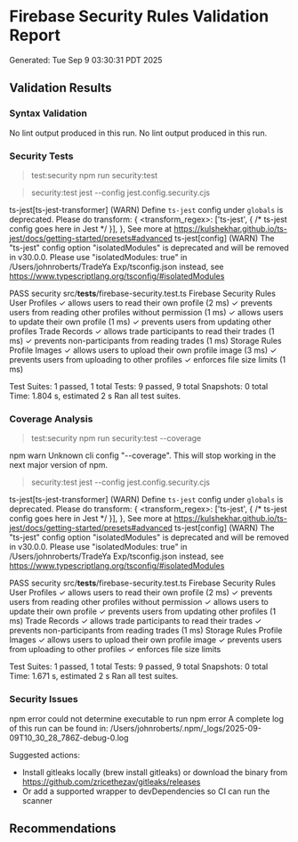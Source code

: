 # Firebase Security Rules Validation Report
Generated: Tue Sep  9 03:30:31 PDT 2025

## Validation Results

### Syntax Validation
No lint output produced in this run.
No lint output produced in this run.

### Security Tests

> test:security
> npm run security:test


> security:test
> jest --config jest.config.security.cjs

ts-jest[ts-jest-transformer] (WARN) Define `ts-jest` config under `globals` is deprecated. Please do
transform: {
    <transform_regex>: ['ts-jest', { /* ts-jest config goes here in Jest */ }],
},
See more at https://kulshekhar.github.io/ts-jest/docs/getting-started/presets#advanced
ts-jest[config] (WARN) 
    The "ts-jest" config option "isolatedModules" is deprecated and will be removed in v30.0.0. Please use "isolatedModules: true" in /Users/johnroberts/TradeYa Exp/tsconfig.json instead, see https://www.typescriptlang.org/tsconfig/#isolatedModules
  
PASS security src/__tests__/firebase-security.test.ts
  Firebase Security Rules
    User Profiles
      ✓ allows users to read their own profile (2 ms)
      ✓ prevents users from reading other profiles without permission (1 ms)
      ✓ allows users to update their own profile (1 ms)
      ✓ prevents users from updating other profiles
    Trade Records
      ✓ allows trade participants to read their trades (1 ms)
      ✓ prevents non-participants from reading trades (1 ms)
    Storage Rules
      Profile Images
        ✓ allows users to upload their own profile image (3 ms)
        ✓ prevents users from uploading to other profiles
        ✓ enforces file size limits (1 ms)

Test Suites: 1 passed, 1 total
Tests:       9 passed, 9 total
Snapshots:   0 total
Time:        1.804 s, estimated 2 s
Ran all test suites.

### Coverage Analysis

> test:security
> npm run security:test --coverage

npm warn Unknown cli config "--coverage". This will stop working in the next major version of npm.

> security:test
> jest --config jest.config.security.cjs

ts-jest[ts-jest-transformer] (WARN) Define `ts-jest` config under `globals` is deprecated. Please do
transform: {
    <transform_regex>: ['ts-jest', { /* ts-jest config goes here in Jest */ }],
},
See more at https://kulshekhar.github.io/ts-jest/docs/getting-started/presets#advanced
ts-jest[config] (WARN) 
    The "ts-jest" config option "isolatedModules" is deprecated and will be removed in v30.0.0. Please use "isolatedModules: true" in /Users/johnroberts/TradeYa Exp/tsconfig.json instead, see https://www.typescriptlang.org/tsconfig/#isolatedModules
  
PASS security src/__tests__/firebase-security.test.ts
  Firebase Security Rules
    User Profiles
      ✓ allows users to read their own profile (2 ms)
      ✓ prevents users from reading other profiles without permission
      ✓ allows users to update their own profile
      ✓ prevents users from updating other profiles (1 ms)
    Trade Records
      ✓ allows trade participants to read their trades
      ✓ prevents non-participants from reading trades (1 ms)
    Storage Rules
      Profile Images
        ✓ allows users to upload their own profile image
        ✓ prevents users from uploading to other profiles
        ✓ enforces file size limits

Test Suites: 1 passed, 1 total
Tests:       9 passed, 9 total
Snapshots:   0 total
Time:        1.671 s, estimated 2 s
Ran all test suites.

### Security Issues
npm error could not determine executable to run
npm error A complete log of this run can be found in: /Users/johnroberts/.npm/_logs/2025-09-09T10_30_28_786Z-debug-0.log

Suggested actions:
- Install gitleaks locally (brew install gitleaks) or download the binary from https://github.com/zricethezav/gitleaks/releases
- Or add a supported wrapper to devDependencies so CI can run the scanner

## Recommendations

